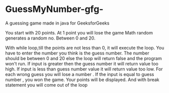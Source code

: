 
# GuessMyNumber-gfg-
A guessing game made in java for GeeksforGeeks

You start with 20 points. At 1  point you will lose the game
Math random generates a random no. Between 0 and 20.

With while loop,till the points are not less than 0, it will execute the loop. You have to enter the number you think is the guess number. 
The number should be between 0 and 20 else the loop will return false and the program won't run.
If input is greater then the guess number it will return value too high. If input is less than guess number value it will return value too low. For each wrong guess you will lose a number . If the input is equal to guess number , you won the game. Your points will be displayed. And with break statement you will come out of the loop



